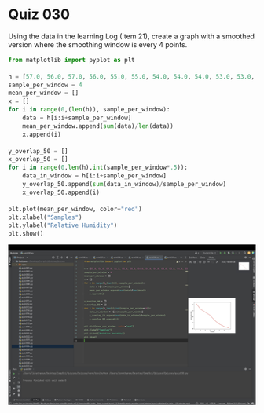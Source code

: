 # Quiz 030
Using the data in the learning Log (Item 21), create a graph with a smoothed version where the smoothing window is every 4 points.


```.py
from matplotlib import pyplot as plt

h = [57.0, 56.0, 57.0, 56.0, 55.0, 55.0, 54.0, 54.0, 54.0, 53.0, 53.0, 54.0, 53.0, 53.0, 52.0, 52.0, 51.0, 51.0, 51.0, 50.0, 50.0, 49.0, 50.0, 49.0, 49.0, 48.0, 49.0, 49.0, 48.0, 48.0, 48.0, 49.0]
sample_per_window = 4
mean_per_window = []
x = []
for i in range(0,(len(h)), sample_per_window):
    data = h[i:i+sample_per_window]
    mean_per_window.append(sum(data)/len(data))
    x.append(i)

y_overlap_50 = []
x_overlap_50 = []
for i in range(0,len(h),int(sample_per_window*.5)):
    data_in_window = h[i:i+sample_per_window]
    y_overlap_50.append(sum(data_in_window)/sample_per_window)
    x_overlap_50.append(i)

plt.plot(mean_per_window, color="red")
plt.xlabel("Samples")
plt.ylabel("Relative Humidity")
plt.show()
```

![](quiz030.jpg)

